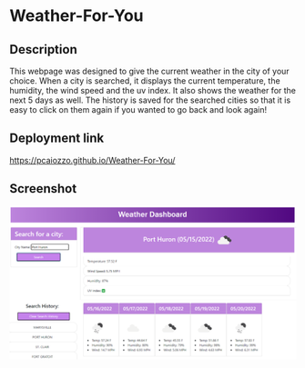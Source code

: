# Weather-For-You

## Description
This webpage was designed to give the current weather in the city of your choice. When a city is searched, it displays the current temperature, the humidity, the wind speed and the uv index. It also shows the weather for the next 5 days as well. The history is saved for the searched cities so that it is easy to click on them again if you wanted to go back and look again!

## Deployment link

 https://pcaiozzo.github.io/Weather-For-You/

## Screenshot

![Screenshot](./assets/images/Capture.PNG)